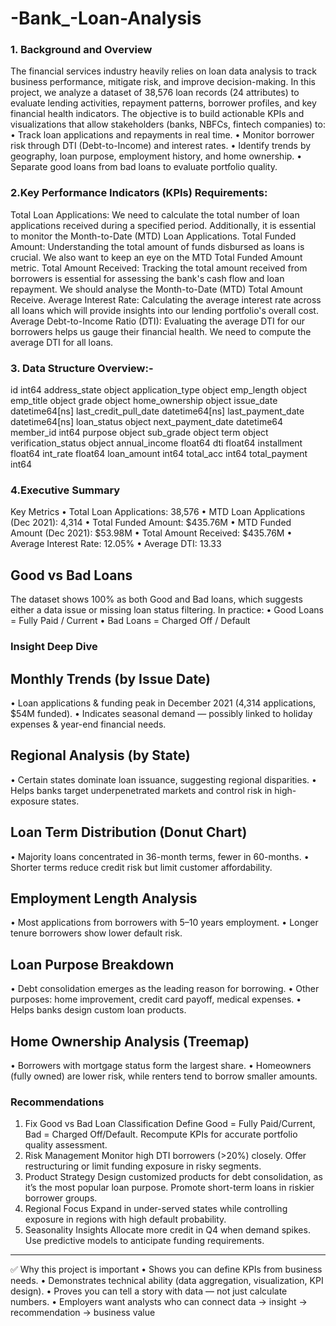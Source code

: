 # -Bank_-Loan-Analysis
### 1. Background and Overview
The financial services industry heavily relies on loan data analysis to track business performance, mitigate risk, and improve decision-making.
In this project, we analyze a dataset of 38,576 loan records (24 attributes) to evaluate lending activities, repayment patterns, borrower profiles, and key financial health indicators.
The objective is to build actionable KPIs and visualizations that allow stakeholders (banks, NBFCs, fintech companies) to:
•	Track loan applications and repayments in real time.
•	Monitor borrower risk through DTI (Debt-to-Income) and interest rates.
•	Identify trends by geography, loan purpose, employment history, and home ownership.
•	Separate good loans from bad loans to evaluate portfolio quality.
### 2.Key Performance Indicators (KPIs) Requirements:
Total Loan Applications: We need to calculate the total number of loan applications received during a specified period. Additionally, it is essential to monitor the Month-to-Date (MTD) Loan Applications.
Total Funded Amount: Understanding the total amount of funds disbursed as loans is crucial. We also want to keep an eye on the MTD Total Funded Amount metric.
Total Amount Received: Tracking the total amount received from borrowers is essential for assessing the bank's cash flow and loan repayment. We should analyse the Month-to-Date (MTD) Total Amount Receive.
Average Interest Rate: Calculating the average interest rate across all loans which will provide insights into our lending portfolio's overall cost.
Average Debt-to-Income Ratio (DTI): Evaluating the average DTI for our borrowers helps us gauge their financial health. We need to compute the average DTI for all loans.



### 3. Data Structure Overview:-
id                                int64
address_state                    object
application_type                 object
emp_length                       object
emp_title                        object
grade                            object
home_ownership                   object
issue_date               datetime64[ns]
last_credit_pull_date    datetime64[ns]
last_payment_date        datetime64[ns]
loan_status                      object
next_payment_date        datetime64
member_id                         int64
purpose                          object
sub_grade                        object
term                             object
verification_status              object
annual_income                   float64
dti                             float64
installment                     float64
int_rate                        float64
loan_amount                       int64
total_acc                         int64
total_payment                     int64

###  4.Executive Summary
 Key Metrics 
•	Total Loan Applications: 38,576
•	MTD Loan Applications (Dec 2021): 4,314
•	Total Funded Amount: $435.76M
•	MTD Funded Amount (Dec 2021): $53.98M
•	Total Amount Received: $435.76M
•	Average Interest Rate: 12.05%
•	Average DTI: 13.33
## Good vs Bad Loans
The dataset shows 100% as both Good and Bad loans, which suggests either a data issue or missing loan status filtering. In practice:
•	Good Loans = Fully Paid / Current
•	Bad Loans = Charged Off / Default

### Insight Deep Dive
##  Monthly Trends (by Issue Date)
•	Loan applications & funding peak in December 2021 (4,314 applications, $54M funded).
•	Indicates seasonal demand — possibly linked to holiday expenses & year-end financial needs.
## Regional Analysis (by State)
•	Certain states dominate loan issuance, suggesting regional disparities.
•	Helps banks target underpenetrated markets and control risk in high-exposure states.
## Loan Term Distribution (Donut Chart)
•	Majority loans concentrated in 36-month terms, fewer in 60-months.
•	Shorter terms reduce credit risk but limit customer affordability.
## Employment Length Analysis
•	Most applications from borrowers with 5–10 years employment.
•	Longer tenure borrowers show lower default risk.
##  Loan Purpose Breakdown
•	Debt consolidation emerges as the leading reason for borrowing.
•	Other purposes: home improvement, credit card payoff, medical expenses.
•	Helps banks design custom loan products.
##  Home Ownership Analysis (Treemap)
•	Borrowers with mortgage status form the largest share.
•	Homeowners (fully owned) are lower risk, while renters tend to borrow smaller amounts.
### Recommendations
1.	Fix Good vs Bad Loan Classification
   Define Good = Fully Paid/Current, Bad = Charged Off/Default.
   Recompute KPIs for accurate portfolio quality assessment.
2.	Risk Management
   Monitor high DTI borrowers (>20%) closely.
   Offer restructuring or limit funding exposure in risky segments.
3.	Product Strategy
   Design customized products for debt consolidation, as it’s the most popular loan purpose.
 	Promote short-term loans in riskier borrower groups.
4.	Regional Focus
    Expand in under-served states while controlling exposure in regions with high default probability.
5.	Seasonality Insights
   Allocate more credit in Q4 when demand spikes.
	Use predictive models to anticipate funding requirements.
________________________________________
✅ Why this project is important 
•	Shows you can define KPIs from business needs.
•	Demonstrates technical ability (data aggregation, visualization, KPI design).
•	Proves you can tell a story with data — not just calculate numbers.
•	Employers want analysts who can connect data → insight → recommendation → business value











   
   
